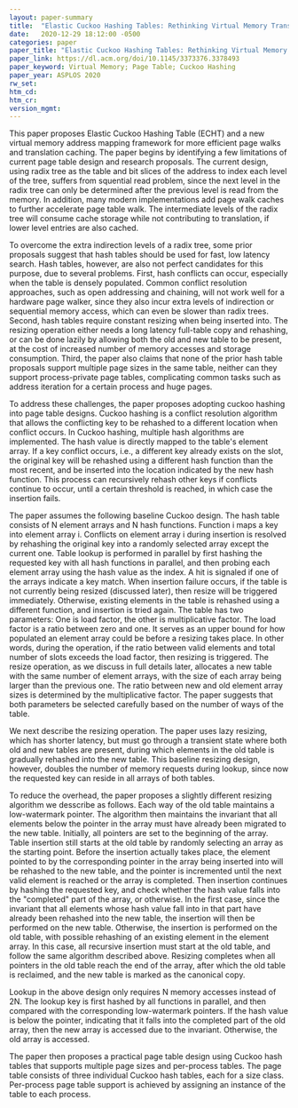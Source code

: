 ```yaml
---
layout: paper-summary
title:  "Elastic Cuckoo Hashing Tables: Rethinking Virtual Memory Translation for Parallelism"
date:   2020-12-29 18:12:00 -0500
categories: paper
paper_title: "Elastic Cuckoo Hashing Tables: Rethinking Virtual Memory Translation for Parallelism"
paper_link: https://dl.acm.org/doi/10.1145/3373376.3378493
paper_keyword: Virtual Memory; Page Table; Cuckoo Hashing
paper_year: ASPLOS 2020
rw_set:
htm_cd:
htm_cr:
version_mgmt:
---
```


This paper proposes Elastic Cuckoo Hashing Table (ECHT) and a new virtual memory address mapping framework for more
efficient page walks and translation caching.
The paper begins by identifying a few limitations of current page table design and research proposals. 
The current design, using radix tree as the table and bit slices of the address to index each level of the tree,
suffers from squential read problem, since the next level in the radix tree can only be determined after the 
previous level is read from the memory.
In addition, many modern implementations add page walk caches to further accelerate page table walk. The intermediate 
levels of the radix tree will consume cache storage while not contributing to translation, if lower level entries
are also cached.

To overcome the extra indirection levels of a radix tree, some prior proposals suggest that hash tables should be used 
for fast, low latency search. Hash tables, however, are also not perfect candidates for this purpose, due to several
problems. First, hash conflicts can occur, especially when the table is densely populated. Common conflict resolution
approaches, such as open addressing and chaining, will not work well for a hardware page walker, since they also
incur extra levels of indirection or sequential memory access, which can even be slower than radix trees.
Second, hash tables require constant resizing when being inserted into. The resizing operation either needs a long 
latency full-table copy and rehashing, or can be done lazily by allowing both the old and new table to be present, 
at the cost of increased number of memory accesses and storage consumption.
Third, the paper also claims that none of the prior hash table proposals support multiple page sizes in the same table,
neither can they support process-private page tables, complicating common tasks such as address iteration for a 
certain process and huge pages.

To address these challenges, the paper proposes adopting cuckoo hashing into page table designs. Cuckoo hashing is a 
conflict resolution algorithm that allows the conflicting key to be rehashed to a different location when conflict 
occurs. In Cuckoo hashing, multiple hash algorithms are implemented. The hash value is directly mapped to the table's
element array. If a key conflict occurs, i.e., a different key already exists on the slot, the original key will be
rehashed using a different hash function than the most recent, and be inserted into the location indicated by the
new hash function. This process can recursively rehash other keys if conflicts continue to occur, until a certain
threshold is reached, in which case the insertion fails.

The paper assumes the following baseline Cuckoo design. The hash table consists of N element arrays and N hash 
functions. Function i maps a key into element array i. Conflicts on element array i during insertion is resolved
by rehashing the original key into a randomly selected array except the current one.
Table lookup is performed in parallel by first hashing the requested key with all hash functions in parallel, and
then probing each element array using the hash value as the index. A hit is signaled if one of the arrays indicate
a key match.
When insertion failure occurs, if the table is not currently being resized (discussed later), then resize will
be triggered immediately. Otherwise, existing elements in the table is rehashed using a different function, and
insertion is tried again. The table has two parameters: One is load factor, the other is multiplicative factor.
The load factor is a ratio between zero and one. It serves as an upper bound for how populated an element array
could be before a resizing takes place. In other words, during the operation, if the ratio between valid elements
and total number of slots exceeds the load factor, then resizing is triggered.
The resize operation, as we discuss in full details later, allocates a new table with the same number of 
element arrays, with the size of each array being larger than the previous one. The ratio between new and old element
array sizes is determined by the multiplicative factor. The paper suggests that both parameters be selected carefully
based on the number of ways of the table.

We next describe the resizing operation. The paper uses lazy resizing, which has shorter latency, but must go through
a transient state where both old and new tables are present, during which elements in the old table is gradually
rehashed into the new table. 
This baseline resizing design, however, doubles the number of memory requests during lookup, since now the requested 
key can reside in all arrays of both tables.

To reduce the overhead, the paper proposes a slightly different resizing algorithm we desscribe as follows. Each way
of the old table maintains a low-watermark pointer. The algorithm then maintains the invariant that all elements 
below the pointer in the array must have already been migrated to the new table. 
Initially, all pointers are set to the beginning of the array. Table insertion still starts at the old table by
randomly selecting an array as the starting point.
Before the insertion actually takes place, the element pointed to by the corresponding pointer in the array being inserted into will be rehashed to the new table, and the pointer is incremented until the next valid element is reached
or the array is completed.
Then insertion continues by hashing the requested key, and check whether the hash value falls into the "completed"
part of the array, or otherwise. In the first case, since the invariant that all elements whose hash value
fall into in that part have already been rehashed into the new table, the insertion will then be performed on the new
table. Otherwise, the insertion is performed on the old table, with possible rehashing of an existing element
in the element array. In this case, all recursive insertion must start at the old table, and follow the same algorithm 
described above.
Resizing completes when all pointers in the old table reach the end of the array, after which the old table is 
reclaimed, and the new table is marked as the canonical copy.

Lookup in the above design only requires N memory accesses instead of 2N. The lookup key is first hashed by all
functions in parallel, and then compared with the corresponding low-watermark pointers. If the hash value is below
the pointer, indicating that it falls into the completed part of the old array, then the new array is accessed due to
the invariant. Otherwise, the old array is accessed.

The paper then proposes a practical page table design using Cuckoo hash tables that supports multiple page sizes and 
per-process tables. The page table consists of three individual Cuckoo hash tables, each for a size class. Per-process
page table support is achieved by assigning an instance of the table to each process. 

